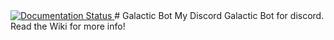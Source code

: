 <a href='https://galactic-bot.readthedocs.io/en/latest/?badge=latest'>
    <img src='https://readthedocs.org/projects/galactic-bot/badge/?version=latest' alt='Documentation Status' />
</a> 
# Galactic Bot
My Discord Galactic Bot for discord. Read the Wiki for more info!
